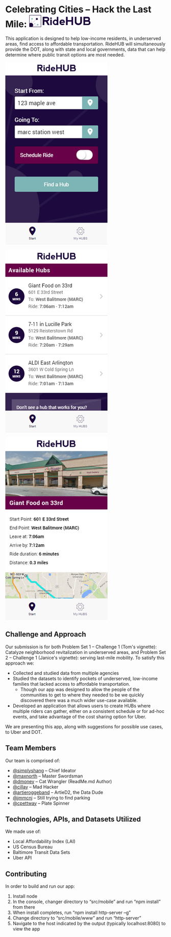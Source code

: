 # Celebrating Cities – Hack the Last Mile: ![RideHUB](/src/mobile/www/img/logo-ridehub.png)

This application is designed to help low-income residents, in underserved areas, find access to affordable transportation. RideHUB will simultaneously provide the DOT, along with state and local governments, data that can help determine where public transit options are most needed.

![Screenshots1](/src/ScreenShots/ridehub-ss-home.jpg)

![Screenshots2](/src/ScreenShots/ridehub-ss-hublist.jpg)

![Screenshots3](/src/ScreenShots/ridehub-ss-hubdetail.jpg)


## Challenge and Approach

Our submission is for both Problem Set 1 – Challenge 1 (Tom's vignette): Catalyze neighborhood revitalization in underserved areas, and Problem Set 2 – Challenge 1 (Janice's vignette): serving last-mile mobility. To satisfy this approach we:

- Collected and studied data from multiple agencies
- Studied the datasets to identify pockets of underserved, low-income families that lacked access to affordable transportation.
  - Though our app was designed to allow the people of the communities to get to where they needed to be we quickly discovered there was a much wider use-case available.
- Developed an application that allows users to create HUBs where multiple riders can gather, either on a consistent schedule or for ad-hoc events, and take advantage of the cost sharing option for Uber.

We are presenting this app, along with suggestions for possible use cases, to Uber and DOT.

## Team Members

Our team is comprised of:

- [@simplyshang](https://github.com/simplyshang) – Chief Ideator
- [@maxnorth](https://github.com/maxnorth) – Master Swordsman
- [@dmoney](https://www.linkedin.com/in/drenee123) – Cat Wrangler (ReadMe.md Author)
- [@cillay](https://github.com/cillay) – Mad Hacker
- [@artieroggeband](https://github.com/artieroggeband) – ArtieD2, the Data Dude
- [@jmmcnj](https://github.com/jmmcnj) – Still trying to find parking
- [@cpettway](https://www.linkedin.com/in/cpettway) – Plate Spinner

## Technologies, APIs, and Datasets Utilized

We made use of:

- Local Affordability Index (LAI)
- US Census Bureau
- Baltimore Transit Data Sets
- Uber API

## Contributing

In order to build and run our app:  
1. Install node  
2. In the console, changer directory to “src/mobile” and run “npm install” from there  
3. When install completes, run “npm install http-server –g”  
4. Change directory to “src/mobile/www” and run “http-server”  
5. Navigate to the host indicated by the output (typically localhost:8080) to view the app  
